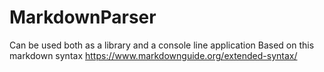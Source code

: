 # MarkdownParser
Can be used both as a library and a console line application
Based on this markdown syntax https://www.markdownguide.org/extended-syntax/
